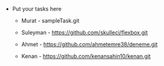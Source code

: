 - Put your tasks here

  - Murat - sampleTask.git

  - Suleyman - https://github.com/skulleci/flexbox.git

  - Ahmet - https://github.com/ahmetemre38/deneme.git
  
  - Kenan  - https://github.com/kenansahin10/kenan.git
